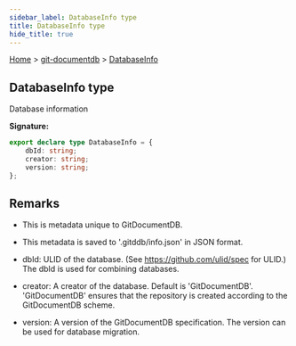 ```yaml
---
sidebar_label: DatabaseInfo type
title: DatabaseInfo type
hide_title: true
---
```


[Home](./index.md) &gt; [git-documentdb](./git-documentdb.md) &gt; [DatabaseInfo](./git-documentdb.databaseinfo.md)

## DatabaseInfo type

Database information

<b>Signature:</b>

```typescript
export declare type DatabaseInfo = {
    dbId: string;
    creator: string;
    version: string;
};
```

## Remarks

- This is metadata unique to GitDocumentDB.

- This metadata is saved to '.gitddb/info.json' in JSON format.

- dbId: ULID of the database. (See https://github.com/ulid/spec for ULID.) The dbId is used for combining databases.

- creator: A creator of the database. Default is 'GitDocumentDB'. 'GitDocumentDB' ensures that the repository is created according to the GitDocumentDB scheme.

- version: A version of the GitDocumentDB specification. The version can be used for database migration.

